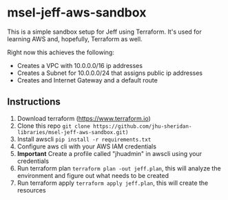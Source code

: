 # msel-jeff-aws-sandbox

This is a simple sandbox setup for Jeff using Terraform.  It's used for learning AWS and, hopefully, Terraform as well.

Right now this achieves the following:
- Creates a VPC with 10.0.0.0/16 ip addresses
- Creates a Subnet for 10.0.0.0/24 that assigns public ip addresses
- Creates and Internet Gateway and a default route

## Instructions
1. Download terraform (https://www.terraform.io)
2. Clone this repo `git clone https://github.com/jhu-sheridan-libraries/msel-jeff-aws-sandbox.git)`
3. Install awscli `pip install -r requirements.txt`
4. Configure aws cli with your AWS IAM credentials
5. **Important** Create a profile called "jhuadmin" in awscli using your credentials
6. Run terraform plan `terraform plan -out jeff.plan`, this will analyze the environment and figure out what needs to be created
7. Run terraform apply `terraform apply jeff.plan`, this will create the resources 